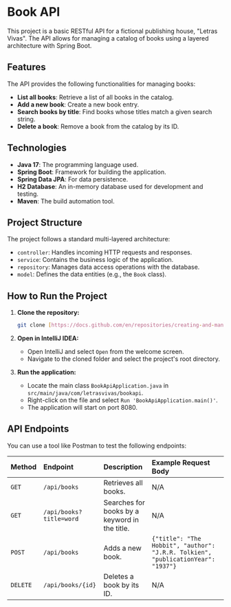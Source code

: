 # Book API

This project is a basic RESTful API for a fictional publishing house, "Letras Vivas". The API allows for managing a catalog of books using a layered architecture with Spring Boot.

## Features

The API provides the following functionalities for managing books:

- **List all books**: Retrieve a list of all books in the catalog.
- **Add a new book**: Create a new book entry.
- **Search books by title**: Find books whose titles match a given search string.
- **Delete a book**: Remove a book from the catalog by its ID.

## Technologies

- **Java 17**: The programming language used.
- **Spring Boot**: Framework for building the application.
- **Spring Data JPA**: For data persistence.
- **H2 Database**: An in-memory database used for development and testing.
- **Maven**: The build automation tool.

## Project Structure

The project follows a standard multi-layered architecture:

- `controller`: Handles incoming HTTP requests and responses.
- `service`: Contains the business logic of the application.
- `repository`: Manages data access operations with the database.
- `model`: Defines the data entities (e.g., the `Book` class).

## How to Run the Project

1.  **Clone the repository:**
    ```bash
    git clone [https://docs.github.com/en/repositories/creating-and-managing-repositories/about-repositories](https://docs.github.com/en/repositories/creating-and-managing-repositories/about-repositories)
    ```

2.  **Open in IntelliJ IDEA:**
    * Open IntelliJ and select `Open` from the welcome screen.
    * Navigate to the cloned folder and select the project's root directory.

3.  **Run the application:**
    * Locate the main class `BookApiApplication.java` in `src/main/java/com/letrasvivas/bookapi`.
    * Right-click on the file and select `Run 'BookApiApplication.main()'`.
    * The application will start on port 8080.

## API Endpoints

You can use a tool like Postman to test the following endpoints:

| Method | Endpoint | Description | Example Request Body |
| :--- | :--- | :--- | :--- |
| `GET` | `/api/books` | Retrieves all books. | N/A |
| `GET` | `/api/books?title=word` | Searches for books by a keyword in the title. | N/A |
| `POST`| `/api/books` | Adds a new book. | `{"title": "The Hobbit", "author": "J.R.R. Tolkien", "publicationYear": "1937"}` |
| `DELETE`| `/api/books/{id}` | Deletes a book by its ID. | N/A |